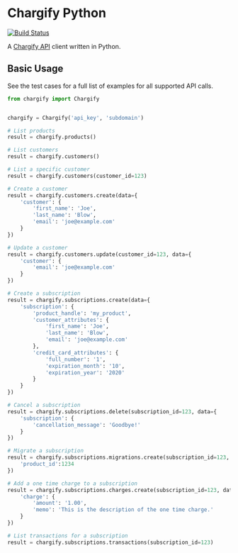 Chargify Python
===============

[![Build Status](https://travis-ci.org/code-kitchen/chargify-python.svg?branch=master)](https://travis-ci.org/code-kitchen/chargify-python)

A [Chargify API](https://reference.chargify.com/) client written in Python.

Basic Usage
-----------

See the test cases for a full list of examples for all supported API calls.

```python
from chargify import Chargify


chargify = Chargify('api_key', 'subdomain')

# List products
result = chargify.products()

# List customers
result = chargify.customers()

# List a specific customer
result = chargify.customers(customer_id=123)

# Create a customer
result = chargify.customers.create(data={
    'customer': {
        'first_name': 'Joe',
        'last_name': 'Blow',
        'email': 'joe@example.com'
    }
})

# Update a customer
result = chargify.customers.update(customer_id=123, data={
    'customer': {
        'email': 'joe@example.com'
    }
})

# Create a subscription
result = chargify.subscriptions.create(data={
    'subscription': {
        'product_handle': 'my_product',
        'customer_attributes': {
            'first_name': 'Joe',
            'last_name': 'Blow',
            'email': 'joe@example.com'
        },
        'credit_card_attributes': {
            'full_number': '1',
            'expiration_month': '10',
            'expiration_year': '2020'
        }
    }
})

# Cancel a subscription
result = chargify.subscriptions.delete(subscription_id=123, data={
    'subscription': {
        'cancellation_message': 'Goodbye!'
    }
})

# Migrate a subscription
result = chargify.subscriptions.migrations.create(subscription_id=123, data={
    'product_id':1234
})

# Add a one time charge to a subscription
result = chargify.subscriptions.charges.create(subscription_id=123, data={
    'charge': {
        'amount': '1.00',
        'memo': 'This is the description of the one time charge.'
    }
})

# List transactions for a subscription
result = chargify.subscriptions.transactions(subscription_id=123)
```
